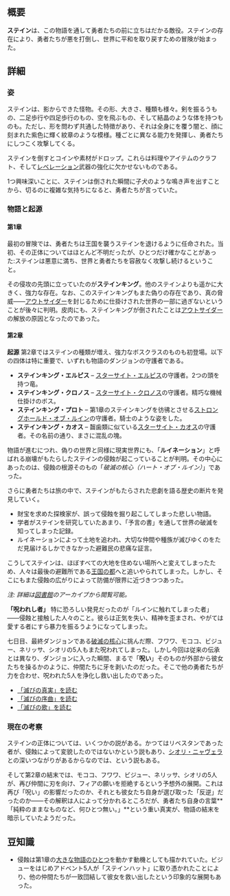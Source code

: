 <!-- title: ステインと侵蝕 -->
<!-- quote: 知らない奴が突然部屋に入ってきて、いきなり殴ってきたりはしないでしょう、普通。 -->
<!-- chapters: -1 -->
<!-- images: (ステイン全景 #1), (ステイン全景 #2), (ステイン コンセプトアート), (チャプター1トレーラーのステイン) --->
<!-- model: false -->

## 概要

**ステイン**は、この物語を通して勇者たちの前に立ちはだかる敵役。ステインの存在により、勇者たちが悪を打倒し、世界に平和を取り戻すための冒険が始まった。

## 詳細

### 姿

ステインは、影からできた怪物。その形、大きさ、種類も様々。剣を振るうもの、二足歩行や四足歩行のもの、空を飛ぶもの、そして結晶のような体を持つものも。ただし、形を問わず共通した特徴があり、それは全身にを覆う闇と、顔に刻まれた紫色に輝く紋章のような模様。種ごとに異なる能力を発揮し、勇者たちにしつこく攻撃してくる。

ステインを倒すとコインや素材がドロップ。これらは料理やアイテムのクラフト、そして[レベレーション](#entry:revelations-entry)武器の強化に欠かせないものである。

1つ興味深いことに、ステインは倒された瞬間に子犬のような鳴き声を出すことから、切るのに複雑な気持ちになると、勇者たちが言っていた。

### 物語と起源

#### 第1章

最初の冒険では、勇者たちは王国を襲うステインを退けるように任命された。当初、その正体についてはほとんど不明だったが、ひとつだけ確かなことがあった:ステインは悪意に満ち、世界と勇者たちを容赦なく攻撃し続けるということ。

その侵攻の先頭に立っていたのが**ステインキング**。他のステインよりも遥かに大きく、強力な存在。なお、このステインキングもまた偽りの存在であり、真の脅威――[アウトサイダー](#entry:outsider-entry)を封じるために仕掛けされた世界の一部に過ぎないということが後々に判明。皮肉にも、ステインキングが倒されたことは[アウトサイダー](#entry:outsider-entry)の解放の原因となったのであった。

#### 第2章

**起源**
第2章ではステインの種類が増え、強力なボスクラスのものも初登場。以下の四体は特に重要で、いずれも物語のダンジョンの守護者である。

- **ステインキング・エルピス** – [スターサイト・エルピス](#entry:star-site-elpis-entry)の守護者。2つの頭を持つ竜。
- **ステインキング・クロノス** – [スターサイト・クロノス](#entry:star-site-chronos-entry)の守護者。精巧な機械仕掛けのボス。
- **ステインキング・プロト** – 第1章のステインキングを彷彿とさせる[ストロングホールド・オブ・ルイン](#entry:stronghold-of-ruin-entry)の守護者。騎士のような姿をした。
- **ステインキング・カオス** – 齧歯類に似ている[スターサイト・カオス](#entry:star-site-chaos-entry)の守護者。その名前の通り、まさに混乱の塊。

物語が進むにつれ、偽りの世界と同様に現実世界にも、「**ルイネーション**」と呼ばれる崩壊がもたらしたステインの侵蝕が起こっていることが判明。その中心にあったのは、侵蝕の根源そのもの「_破滅の核心（ハート・オブ・ルイン）_」であった。

さらに勇者たちは旅の中で、ステインがもたらされた悲劇を語る歴史の断片を発見していく。

- 財宝を求めた探検家が、誤って侵蝕を掘り起こしてしまった悲しい物語。
- 学者がステインを研究していたあまり、「予言の書」を通して世界の破滅を知ってしまった記録。
- ルイネーションによって土地を追われ、大切な仲間や種族が滅びゆくのをただ見届けるしかできなかった避難民の悲痛な証言。

こうしてステインは、ほぼすべての大地を住めない場所へと変えてしまったため、人々は最後の避難所である[王国の都](#entry:libestal-ancient-entry)へと追いやられてしまった。しかし、そこにもまた侵蝕の広がりによって防備が限界に近づきつつあった。

_注: 詳細は[図書館](#entry:library-entry)のアーカイブから閲覧可能。_

**「呪われし者」**
特に恐ろしい発見だったのが「ルインに触れてしまった者」――侵蝕と接触した人々のこと。彼らは正気を失い、精神を歪まされ、やがては愛する者にすら暴力を振るうようになってしまった。

七日目、最終ダンジョンである[破滅の核心](#entry:heart-of-ruin-entry)に挑んだ際、フワワ、モココ、ビジュー、ネリッサ、シオリの5人もまた呪われてしまった。しかし今回は従来の伝承とは異なり、ダンジョンに入った瞬間、まるで「**呪い**」そのものが外部から彼女たちを操るかのように、仲間たちに牙を剥いたのだった。そこで他の勇者たちが力を合わせ、呪われた5人を浄化し救い出したのであった。

- [「滅びの真実」を読む](#text:the-truth-of-ruin)
- [「滅びの序曲」を読む](#text:prelude-of-ruin)
- [「滅びの歌」を読む](#text:song-of-ruin)

### 現在の考察

ステインの正体については、いくつかの説がある。かつてはリベスタンであった者が、侵蝕によって変貌したのではないかという説もあり、[シオリ・ニャヴェラ](https://www.reddit.com/r/Hololive/comments/1fbq036/enreco_theory_about_the-stains/)との深いつながりがあるからなのでは、という説もある。

そして第2章の結末では、モココ、フワワ、ビジュー、ネリッサ、シオリの5人が、再び仲間に刃を向け、フィアの願いを拒絶するという予想外の展開。これは再び「呪い」の影響だったのか、それとも彼女たち自身が選び取った「反逆」だったのか――その解釈は人によって分かれるところだが、勇者たち自身の言葉**「純粋のままなものなど、何ひとつ無い。」**という重い真実が、物語の結末を暗示していたようだった。

## 豆知識

- 侵蝕は第1章の[大きな物語のひとつ](#entry:the-corruption-entry)を動かす動機としても描かれていた。ビジューをはじめアドベント5人が「ステインハット」に取り憑かれたことにより、他の仲間たちが一致団結して彼女を救い出したという印象的な展開もあった。
